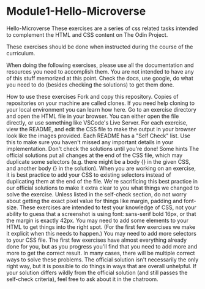 # Module1-Hello-Microverse
Hello-Microverse
These exercises are a series of css related tasks intended to complement the HTML and CSS content on The Odin Project.

These exercises should be done when instructed during the course of the curriculum.

When doing the following exercises, please use all the documentation and resources you need to accomplish them. You are not intended to have any of this stuff memorized at this point. Check the docs, use google, do what you need to do (besides checking the solutions) to get them done.

How to use these exercises
Fork and copy this repository. Copies of repositories on your machine are called clones. If you need help cloning to your local environment you can learn how here.
Go to an exercise directory and open the HTML file in your browser. You can either open the file directly, or use something like VSCode's Live Server.
For each exercise, view the README, and edit the CSS file to make the output in your browser look like the images provided.
Each README has a "Self Check" list. Use this to make sure you haven't missed any important details in your implementation.
Don't check the solutions until you're done!
Some hints
The official solutions put all changes at the end of the CSS file, which may duplicate some selectors (e.g. there might be a body {} in the given CSS, and another body {} in the solution). When you are working on an exercise, it is best practice to add your CSS to existing selectors instead of duplicating them at the end of the file. We're sacrificing this best practice in our official solutions to make it extra clear to you what things we changed to solve the exercise.
Unless listed in the self-check section, do not worry about getting the exact pixel value for things like margin, padding and font-size. These exercises are intended to test your knowledge of CSS, not your ability to guess that a screenshot is using font: sans-serif bold 16px, or that the margin is exactly 42px.
You may need to add some elements to your HTML to get things into the right spot. (For the first few exercises we make it explicit when this needs to happen.)
You may need to add more selectors to your CSS file. The first few exercises have almost everything already done for you, but as you progress you'll find that you need to add more and more to get the correct result.
In many cases, there will be multiple correct ways to solve these problems. The official solution isn't necessarily the only right way, but it is possible to do things in ways that are overall unhelpful. If your solution differs wildly from the official solution (and still passes the self-check criteria), feel free to ask about it in the chatroom.
